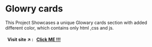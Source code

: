 # Glowry cards
This Project Showcases a unique Glowary cards section with added different color, which contains only html ,css and js.

#### &nbsp; Visit site :arrow_upper_right: : &nbsp; [Click ME !!!](https://github.com/Kallangouda/Glowry-cards.git)
